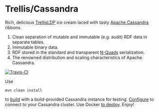 # Trellis/Cassandra
Rich, delicious [TrellisLDP](https://github.com/trellis-ldp/trellis) ice cream laced with tasty [Apache Cassandra](https://cassandra.apache.org/) ribbons.

1. Clean separation of mutable and immutable (e.g. audit) RDF data in separate tables.
2. Immutable binary data.
2. RDF stored in the standard and transparent [N-Quads](https://www.w3.org/TR/n-quads/) serialization.
3. The renowned distribution and scaling characteristics of Apache Cassandra.

[![Travis-CI](https://travis-ci.com/trellis-ldp/trellis-cassandra.svg?branch=master)](https://travis-ci.com/trellis-ldp/trellis-cassandra)

Use
```
mvn clean install
```
to [build](wiki/Building-and-running) with a build-provided Cassandra instance for testing. [Configure](wiki/Configuration) to connect to your Cassandra cluster. Use Docker [to deploy](wiki/Docker-machinery). Enjoy!
